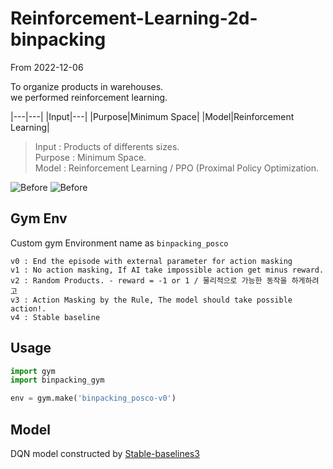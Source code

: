 # Reinforcement-Learning-2d-binpacking
From 2022-12-06

To organize products in warehouses.  
we performed reinforcement learning.  

|---|---|
|Input|---|
|Purpose|Minimum Space|
|Model|Reinforcement Learning|
> Input   : Products of differents sizes.  
> Purpose : Minimum Space.  
> Model   : Reinforcement Learning / PPO (Proximal Policy Optimization.

![Before]('./docs/v4_before.gif')
![Before]('./docs/v4_before.gif')

## Gym Env

Custom gym Environment name as `binpacking_posco`
```text
v0 : End the episode with external parameter for action masking
v1 : No action masking, If AI take impossible action get minus reward.
v2 : Random Products. - reward = -1 or 1 / 물리적으로 가능한 동작을 하게하려고
v3 : Action Masking by the Rule, The model should take possible action!.
v4 : Stable baseline
```

## Usage

``` python
import gym
import binpacking_gym

env = gym.make('binpacking_posco-v0')
```

## Model

DQN model constructed by [Stable-baselines3]()
